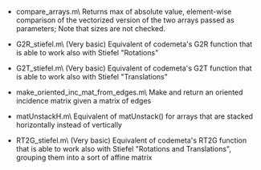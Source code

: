 - compare\_arrays.m\\
Returns max of absolute value, element-wise comparison of
the vectorized version of the two arrays passed as parameters;
Note that sizes are not checked.

- G2R\_stiefel.m\\
(Very basic) Equivalent of codemeta's G2R function that is able to work
also with Stiefel "Rotations"

- G2T\_stiefel.m\\
(Very basic) Equivalent of codemeta's G2T function that is able to work
also with Stiefel "Translations"

- make\_oriented\_inc\_mat\_from\_edges.m\\
Make and return an oriented incidence matrix given a matrix of edges

- matUnstackH.m\\
Equivalent of matUnstack() for arrays that are stacked horizontally 
instead of vertically

- RT2G\_stiefel.m\\
(Very basic) Equivalent of codemeta's RT2G function that is able to work
also with Stiefel "Rotations and Translations", grouping them into a sort
of affine matrix


